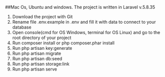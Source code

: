 ##Mac Os, Ubuntu and windows. 
The project is written in Laravel v.5.8.35
1. Download the project with Git
2. Rename file .env.example in .env and fill it with data to connect to your database
3. Open console(cmd for ОS Windows, terminal for ОS Linux) and go to the root directory of your project
4. Run composer install or php composer.phar install
5. Run php artisan key:generate 
6. Run php artisan migrate
7. Run php artisan db:seed
8. Run php artisan storage:link
9. Run php artisan serve
